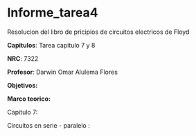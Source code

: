 # Informe_tarea4
Resolucion del libro de pricipios de circuitos electricos de Floyd

**Capitulos**: Tarea capitulo 7 y 8

**NRC**: 7322

**Profesor**: Darwin Omar Alulema Flores

**Objetivos:** 

**Marco teorico:** 

Capitulo 7:

Circuitos en serie - paralelo :


